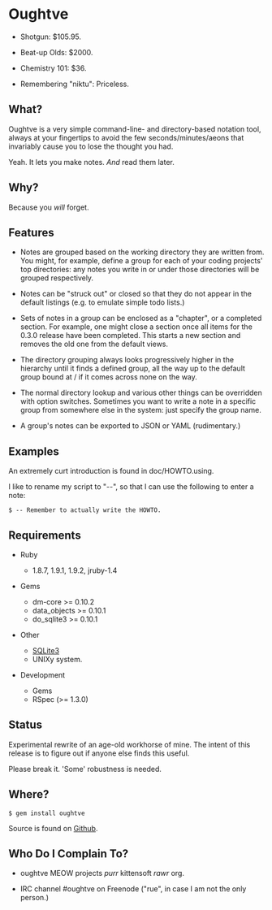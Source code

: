  Oughtve
=========

- Shotgun:              $105.95.
- Beat-up Olds:         $2000.
- Chemistry 101:        $36.

- Remembering "niktu":  Priceless.


 What?
-------

Oughtve is a very simple command-line- and directory-based
notation tool, always at your fingertips to avoid the few
seconds/minutes/aeons that invariably cause you to lose the
thought you had.

Yeah. It lets you make notes. *And* read them later.


 Why?
------

Because you *will* forget.


 Features
----------

- Notes are grouped based on the working directory they are
  written from. You might, for example, define a group for
  each of your coding projects' top directories: any notes
  you write in or under those directories will be grouped
  respectively.

- Notes can be "struck out" or closed so that they do not
  appear in the default listings (e.g. to emulate simple todo
  lists.)

- Sets of notes in a group can be enclosed as a "chapter", or
  a completed section. For example, one might close a section
  once all items for the 0.3.0 release have been completed.
  This starts a new section and removes the old one from the
  default views.

- The directory grouping always looks progressively higher in
  the hierarchy until it finds a defined group, all the way up
  to the default group bound at / if it comes across none on
  the way.

- The normal directory lookup and various other things can be
  overridden with option switches. Sometimes you want to write
  a note in a specific group from somewhere else in the system:
  just specify the group name.

- A group's notes can be exported to JSON or YAML (rudimentary.)


 Examples
----------

An extremely curt introduction is found in doc/HOWTO.using.

I like to rename my script to "--", so that I can use the
following to enter a note:

    $ -- Remember to actually write the HOWTO.


 Requirements
--------------

- Ruby
  - 1.8.7, 1.9.1, 1.9.2, jruby-1.4

- Gems
  - dm-core        >= 0.10.2
  - data_objects   >= 0.10.1
  - do_sqlite3     >= 0.10.1

- Other
  - [SQLite3](http://sqlite.org)
  - UNIXy system.

- Development
  - Gems
  - RSpec (>= 1.3.0)


 Status
--------

Experimental rewrite of an age-old workhorse of mine. The
intent of this release is to figure out if anyone else
finds this useful.

Please break it. 'Some' robustness is needed.


 Where?
--------

    $ gem install oughtve

Source is found on [Github](http://github.com/rue/oughtve).


 Who Do I Complain To?
-----------------------

- oughtve MEOW projects _purr_ kittensoft _rawr_ org.

- IRC channel #oughtve on Freenode ("rue", in case I am not the only person.)

